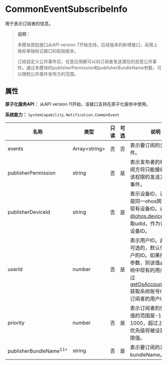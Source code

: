 # CommonEventSubscribeInfo

用于表示订阅者的信息。

> **说明：**
>
> 本模块首批接口从API version 7开始支持。后续版本的新增接口，采用上角标单独标记接口的起始版本。
>
> 订阅自定义公共事件后，任意应用都可以向订阅者发送潜在的恶意公共事件。通过本模块的publisherPermission和publisherBundleName参数，可以限制公共事件发布方的范围。

## 属性

**原子化服务API：** 从API version 11开始，该接口支持在原子化服务中使用。

**系统能力：** `SystemCapability.Notification.CommonEvent`

| 名称                | 类型           | 只读 | 可选 | 说明                                                         |
| ------------------- | -------------- | ---- | ---- | ------------------------------------------------------------ |
| events              | Array\<string> | 否  | 否  | 表示要订阅的公共事件。                                         |
| publisherPermission | string         | 否  | 是  | 表示发布者的权限，订阅方将只能接收到具有该权限的发送方发布的事件。                                             |
| publisherDeviceId   | string         | 否  | 是  | 表示设备ID，该值必须是同一ohos网络上的现有设备ID。通过[@ohos.deviceInfo](./js-apis-device-info.md)获取udid，作为订阅者的设备ID。         |
| userId              | number         | 否  | 是  | 表示用户ID。此参数是可选的，默认值当前用户的ID。如果指定了此参数，则该值必须是系统中现有的用户ID。通过[getOsAccountLocalId](./js-apis-osAccount.md#getosaccountlocalid9)获取系统账号ID，作为订阅者的用户ID。 |
| priority            | number         | 否  | 是  | 表示订阅者的优先级。值的范围是-100到1000，超过上下限的优先级将被设置为上下限值。                 |
| publisherBundleName<sup>11+</sup> | string  | 否  | 是  | 表示要订阅的发布者的bundleName。                 |
